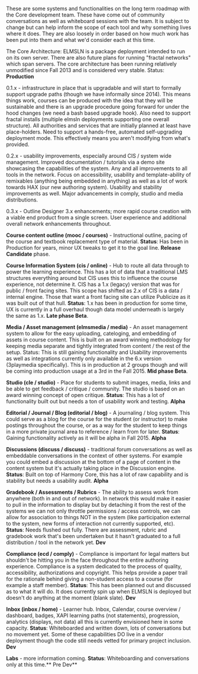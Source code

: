 These are some systems and functionalities on the long term roadmap with the Core development team. These have come out of community conversations as well as whiteboard sessions with the team. It is subject to change but can help inform the scope of each tool and why something lives where it does. They are also loosely in order based on how much work has been put into them and what we'd consider each at this time.

The Core Architecture: ELMSLN is a package deployment intended to run on its own server. There are also future plans for running "fractal networks" which span servers. The core architecture has been running relatively unmodified since Fall 2013 and is considered very stable. Status: **Production**

0.1.x - infrastructure in place that is upgradable and will start to formally support upgrade paths (though we have informally since 2014). This means things work, courses can be produced with the idea that they will be sustainable and there is an upgrade procedure going forward for under the hood changes (we need a bash based upgrade hook). Also need to support fractal installs (multiple elmsln deployments supporting one overall structure). All authorities and services that are initially planned at least have place-holders. Need to support a hands-free, automated self-upgrading deployment mode. This effectively means you aren't modifying from what's provided.

0.2.x - usability improvements, especially around CIS / system wide management. Improved documentation / tutorials via a demo site showcasing the capabilities of the system. Any and all improvements to all tools in the network. Focus on accessibility, usability and template-ability of remixables (anything being embedded in anything) as well as a lot of work towards HAX (our new authoring system). Usability and stability improvements as well. Major advancements in comply, studio and media distributions.

0.3.x - Outline Designer 3.x enhancements; more rapid course creation with a viable end product from a single screen. User experience and additional overall network enhancements throughout.

**Course content outline (mooc / courses)** - Instructional outline, pacing of the course and textbook replacement type of material.
**Status**: Has been in Production for years, minor UX tweaks to get it to the goal line. **Release Candidate** phase.

**Course Information System (cis / online)** - Hub to route all data through to power the learning experience. This has a lot of data that a traditional LMS structures everything around but CIS uses this to influence the course experience, not determine it. CIS has a 1.x (legacy) version that was for public / front facing sites. This scope has shifted as 2.x of CIS is a data / internal engine. Those that want a front facing site can utilize Publicize as it was built out of that hull.
**Status**: 1.x has been in production for some time, UX is currently in a full overhaul though data model underneath is largely the same as 1.x. **Late phase Beta**.

**Media / Asset management (elmsmedia / media)** - An asset management system to allow for the easy uploading, cateloging, and embedding of assets in course content. This is built on an award winning methodology for keeping media separate and tightly integrated from content / the rest of the setup.
Status: This is still gaining functionality and Usability improvements as well as integrations currently only available in the 6.x version (3playmedia specifically). This is in production at 2 groups though and will be coming into production usage at a 3rd in the Fall 2015. **Mid phase Beta**.

**Studio (cle / studio)** - Place for students to submit images, media, links and be able to get feedback / critique / community. The studio is based on an award winning concept of open critique.
**Status**: This has a lot of functionality built out but needs a ton of usability work and testing. **Alpha**

**Editorial / Journal / Blog (editorial / blog)** - A journaling / blog system. This could serve as a blog for the course for the student (or instructor) to make postings throughout the course, or as a way for the student to keep things in a more private journal area to reference / learn from for later.
**Status**: Gaining functionality actively as it will be alpha in Fall 2015. **Alpha**

**Discussions (discuss / discuss)** - traditional forum conversations as well as embeddable conversations in the context of other systems. For example you could embed a discussion at the bottom of a page of content in the content system but it's actually taking place in the Discussion engine.
**Status**: Built on top of Harmony Core, this has a lot of raw capability and is stability but needs a usability audit. **Alpha**

**Gradebook / Assessments / Rubrics** - The ability to assess work from anywhere (both in and out of network). In network this would make it easier to pull in the information to display but by detaching it from the rest of the systems we can not only throttle permissions / access controls, we can allow for association to things NOT in the system (like participation external to the system, new forms of interaction not currently supported, etc).
**Status**: Needs flushed out fully. There are assessment, rubric and gradebook work that's been undertaken but it hasn't graduated to a full distribution / tool in the network yet. **Dev**

**Compliance (ecd / comply)** - Compliance is important for legal matters but shouldn't be hitting you in the face throughout the entire authoring experience. Compliance is a system dedicated to the process of quality, accessibility, authorizations and copyright. This helps provide a paper trail for the rationale behind giving a non-student access to a course (for example a staff member).
**Status**: This has been planned out and discussed as to what it will do. It does currently spin up when ELMSLN is deployed but doesn't do anything at the moment (blank slate). **Dev**

**Inbox (inbox / home)** - Learner hub. Inbox, Calendar, course overview / dashboard, badges, XAPI learning paths (not statements), progression, analytics (displays, not data) all this is currently envisioned here in some capacity.
**Status**: Whiteboarded and written down, lots of conversations but no movement yet. Some of these capabilities DO live in a vendor deployment though the code still needs vetted for primary project inclusion. **Dev**

**Labs** - more information coming.
**Status**: Whiteboarding and conversations only at this time.** Pre Dev**